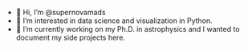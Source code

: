 - 👋 Hi, I’m @supernovamads
- 👀 I’m interested in data science and visualization in Python.
- 🌱 I’m currently working on my Ph.D. in astrophysics and I wanted to document my side projects here.


<!---
supernovamads/supernovamads is a ✨ special ✨ repository because its `README.md` (this file) appears on your GitHub profile.
You can click the Preview link to take a look at your changes.
--->
